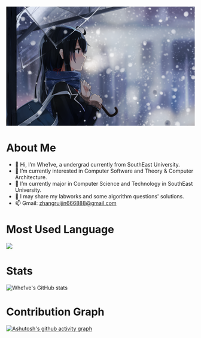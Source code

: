 ![Alt text](https://github.com/Whe1veWUPK/Whe1veWUPK/blob/main/Snow.png)
# About Me
- 👋 Hi, I’m Whe1ve, a undergrad currently from SouthEast University.
- 👀 I’m currently interested in Computer Software and Theory & Computer Architecture.
- 🌱 I’m currently major in Computer Science and Technology in SouthEast University.
- 📖 I may share my labworks and some algorithm questions' solutions.
- 📫 Gmail: zhangruijin666888@gmail.com
# Most Used Language
![](https://github-readme-stats.vercel.app/api/top-langs/?username=Whe1veWUPK&layout=compact&theme=synthwave)



# Stats

![Whe1ve's GitHub stats](https://github-readme-stats.vercel.app/api?username=Whe1veWUPK&show_icons=true&theme=synthwave)
</div>


# Contribution Graph
[![Ashutosh's github activity graph](https://github-readme-activity-graph.vercel.app/graph?username=Whe1veWUPK&theme=dracula)](https://github.com/ashutosh00710/github-readme-activity-graph)


<!---
Whe1veWUPK/Whe1veWUPK is a ✨ special ✨ repository because its `README.md` (this file) appears on your GitHub profile.
You can click the Preview link to take a look at your changes.
--->
